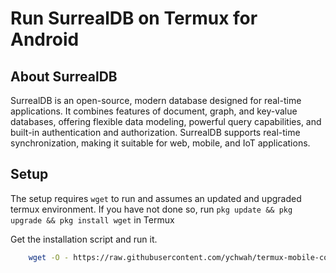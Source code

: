 # Run SurrealDB on Termux for Android

## About SurrealDB

SurrealDB is an open-source, modern database designed for real-time applications. It combines features of document, graph, and key-value databases, offering flexible data modeling, powerful query capabilities, and built-in authentication and authorization. SurrealDB supports real-time synchronization, making it suitable for web, mobile, and IoT applications.

## Setup

The setup requires `wget` to run and assumes an updated and upgraded termux environment. If you have not done so, run `pkg update && pkg upgrade && pkg install wget` in Termux

Get the installation script and run it.  
```sh 
    wget -O - https://raw.githubusercontent.com/ychwah/termux-mobile-coder/master/software/surrealdb/install.sh | bash
```